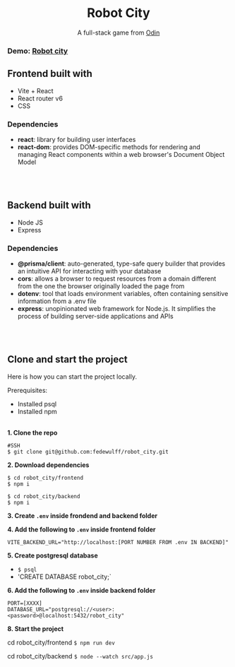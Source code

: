 <h1 align="center">Robot City</h1>

<p align="center">A full-stack game from <a href="https://www.theodinproject.com/lessons/nodejs-where-s-waldo-a-photo-tagging-app">Odin</a></p>

<h3>Demo: <a href="https://robot-city-psbb-peuf0lg52-fedes-projects-80ee2302.vercel.app/">Robot city</a></h3>

## Frontend built with

- Vite + React
- React router v6
- CSS

### Dependencies

- **react**: library for building user interfaces
- **react-dom**: provides DOM-specific methods for rendering and managing React components within a web browser's Document Object Model

<br/><br/>

## Backend built with

- Node JS
- Express

### Dependencies

- **@prisma/client**: auto-generated, type-safe query builder that provides an intuitive API for interacting with your database
- **cors**: allows a browser to request resources from a domain different from the one the browser originally loaded the page from
- **dotenv**: tool that loads environment variables, often containing sensitive information from a .env file
- **express**: unopinionated web framework for Node.js. It simplifies the process of building server-side applications and APIs

<br/><br/>

## Clone and start the project

Here is how you can start the project locally.

Prerequisites:

- Installed psql
- Installed npm
  <br/><br/>

**1. Clone the repo**

```
#SSH
$ git clone git@github.com:fedewulff/robot_city.git
```

**2. Download dependencies**

```
$ cd robot_city/frontend
$ npm i

$ cd robot_city/backend
$ npm i
```

**3. Create `.env` inside frondend and backend folder**

**4. Add the following to `.env` inside frontend folder**

```
VITE_BACKEND_URL="http://localhost:[PORT NUMBER FROM .env IN BACKEND]"
```

**5. Create postgresql database**

- `$ psql`
- 'CREATE DATABASE robot_city;`

**6. Add the following to `.env` inside backend folder**

```
PORT=[XXXX]
DATABASE_URL="postgresql://<user>:<password>@localhost:5432/robot_city"
```

**8. Start the project**

cd robot_city/frontend `$ npm run dev`

cd robot_city/backend `$ node --watch src/app.js `
